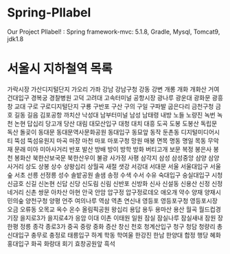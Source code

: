 # Spring-Pllabel
Our Project Pllabel! : Spring framework-mvc: 5.1.8, Gradle, Mysql, Tomcat9, jdk1.8

# 서울시 지하철역 목록
가락시장
가산디지털단지
가오리
가좌
강남
강남구청
강동
강변
개롱
개화
개화산
거여
건대입구
경복궁
경찰병원
고덕
고려대
고속터미널
공항시장
광나루
광운대
광화문
광흥창
교대
구로
구로디지털단지
구룡
구반포
구산
구의
구일
구파발
굽은다리
금천구청
금호
길동
길음
김포공항
까치산
낙성대
남부터미널
남성
남태령
내방
노들
노량진
녹번
녹천
논현
답십리
당고개
당산
대림
대모산입구
대청
대치
대흥
도곡
도봉
도봉산
독립문
독산
돌곶이
동대문
동대문역사문화공원
동대입구
동묘앞
동작
둔촌동
디지털미디어시티
뚝섬
뚝섬유원지
마곡
마장
마천
마포
마포구청
망원
매봉
면목
명동
명일
목동
무악재
문래
미아
미아사거리
반포
발산
방배
방이
방학
방화
버티고개
보문
복정
봉은사
봉천
봉화산
북한산보국문
북한산우이
불광
사가정
사평
삼각지
삼성
삼성중앙
삼양
삼양사거리
상도
상봉
상수
상왕십리
상월곡
새절
샛강
서강대
서대문
서울
서울대입구
서울숲
서초
선릉
선정릉
성수
솔밭공원
솔샘
송정
수색
수서
수유
숙대입구
숭실대입구
시청
신금호
신길
신논현
신답
신당
신도림
신림
신반포
신방화
신사
신설동
신용산
신정
신정네거리
신촌
쌍문
아차산
아현
안국
안암
압구정
압구정로데오
애오개
약수
양재
양재시민의숲
양천구청
양평
언주
여의나루
역삼
역촌
연신내
영등포
영등포구청
영등포시장
오금
오류동
오목교
옥수
온수
올림픽공원
왕십리
용답
용두
용마산
용산
월곡
월드컵경기장
을지로3가
을지로4가
응암
이대
이촌
이태원
일원
잠실
잠실나루
잠실새내
잠원
장한평
정릉
종각
종로3가
중곡
중랑
중화
증산
창신
천호
청계산입구
청구
청담
청량리
총신대입구
충무로
충정로
태릉입구
하계
학동
학여울
한강진
한남
한양대
합정
행당
혜화
홍대입구
화곡
화랑대
회기
효창공원앞
흑석